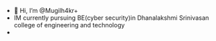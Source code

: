- 👋 Hi, I’m @Mugilh4kr+
- IM currently pursuing BE(cyber security)in Dhanalakshmi Srinivasan college of engineering and technology 
- 

<!---
Mugilh4kr/Mugilh4kr is a ✨ special ✨ repository because its `README.md` (this file) appears on your GitHub profile.
You can click the Preview link to take a look at your changes.
--->
